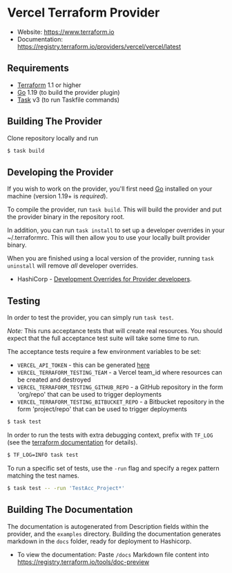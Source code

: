 # Vercel Terraform Provider

- Website: https://www.terraform.io
- Documentation: https://registry.terraform.io/providers/vercel/vercel/latest

## Requirements

- [Terraform](https://www.terraform.io/downloads.html) 1.1 or higher
- [Go](https://golang.org/doc/install) 1.19 (to build the provider plugin)
- [Task](https://taskfile.dev) v3 (to run Taskfile commands)

## Building The Provider

Clone repository locally and run

```sh
$ task build
```

## Developing the Provider

If you wish to work on the provider, you'll first need [Go](http://www.golang.org) installed on your machine (version 1.19+ is _required_).

To compile the provider, run `task build`. This will build the provider and put the provider binary in the repository root.

In addition, you can run `task install` to set up a developer overrides in your ~/.terraformrc. This will then allow you
to use your locally built provider binary.

When you are finished using a local version of the provider, running `task uninstall` will remove _all_ developer
overrides.

- HashiCorp - [Development Overrides for Provider developers](https://www.terraform.io/docs/cli/config/config-file.html#development-overrides-for-provider-developers).

## Testing

In order to test the provider, you can simply run `task test`.

_Note:_ This runs acceptance tests that will create real resources. You should expect that the full acceptance test suite will take some time to run.

The acceptance tests require a few environment variables to be set:
* `VERCEL_API_TOKEN` - this can be generated [here](https://vercel.com/account/tokens)
* `VERCEL_TERRAFORM_TESTING_TEAM` - a Vercel team_id where resources can be created and destroyed
* `VERCEL_TERRAFORM_TESTING_GITHUB_REPO` - a GitHub repository in the form 'org/repo' that can be used to trigger deployments
* `VERCEL_TERRAFORM_TESTING_BITBUCKET_REPO` - a Bitbucket repository in the form 'project/repo' that can be used to trigger deployments

```sh
$ task test
```

In order to run the tests with extra debugging context, prefix with `TF_LOG` (see the [terraform documentation](https://www.terraform.io/docs/internals/debugging.html) for details).

```sh
$ TF_LOG=INFO task test
```

To run a specific set of tests, use the `-run` flag and specify a regex pattern matching the test names.

```sh
$ task test -- -run 'TestAcc_Project*'
```

## Building The Documentation

The documentation is autogenerated from Description fields within the provider, and the `examples` directory.
Building the documentation generates markdown in the `docs` folder, ready for deployment to Hashicorp.

- To view the documentation:
  Paste `/docs` Markdown file content into https://registry.terraform.io/tools/doc-preview
